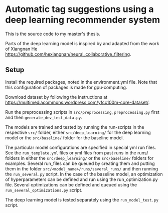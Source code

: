 # Automatic tag suggestions using a deep learning recommender system

This is the source code to my master's thesis.

Parts of the deep learning model is inspired by and adapted from the work of Xiangnan He https://github.com/hexiangnan/neural_collaborative_filtering.

## Setup

Install the required packages, noted in the environment.yml file. Note that this configuration of packages is made for gpu-computing.

Download dataset by following the instructions at https://multimediacommons.wordpress.com/yfcc100m-core-dataset/.

Run the preprocessing scripts in `src/preprocessing`, `preprocessing.py` first and then `generate_dev_test_data.py`.

The models are trained and tested by running the run-scripts in the respective `src/` folder, either `src/deep_learning/` for the
deep learning model or the `src/baseline/` folder for the baseline model.

The particular model configurations are specified in special yml run files.
See the `run_template.yml` files or yml files from past runs in the runs/ folders in either the `src/deep_learning/` or the `src/baseline/` folders for examples.
Several run_files can be queued by creating them and putting them in the folder `src/<model_name>/runs/several_runs/` and then running the `run_several.py` script.
In the case of the baseline model, an optimization of hyperparameters can be defined and run using the run_optimization.py file.
Several optimizations can be defined and queued using the `run_several_optimizations.py` script.

The deep learning model is tested separately using the `run_model_test.py` script.
